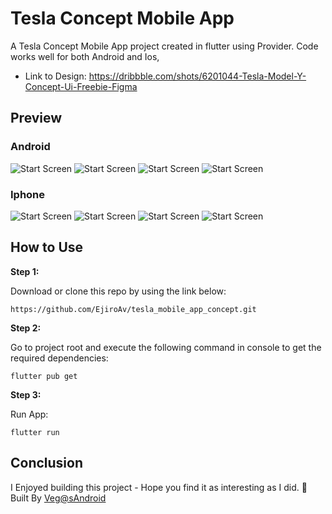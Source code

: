 # Tesla Concept Mobile App

A Tesla Concept Mobile App project created in flutter using Provider. Code works well for both Android and Ios,

- Link to Design: https://dribbble.com/shots/6201044-Tesla-Model-Y-Concept-Ui-Freebie-Figma

## Preview

### Android

![Start Screen](/docs/samsung_img1.png)
![Start Screen](/docs/samsung_img2.png)
![Start Screen](/docs/samsung_img3.png)
![Start Screen](/docs/samsung_img4.png)

### Iphone

![Start Screen](/docs/iphone_img1.png)
![Start Screen](/docs/iphone_img2.png)
![Start Screen](/docs/iphone_img3.png)
![Start Screen](/docs/iphone_img4.png)

## How to Use

**Step 1:**

Download or clone this repo by using the link below:

```
https://github.com/EjiroAv/tesla_mobile_app_concept.git
```

**Step 2:**

Go to project root and execute the following command in console to get the required dependencies:

```
flutter pub get
```

**Step 3:**

Run App:

```
flutter run
```

## Conclusion

I Enjoyed building this project - Hope you find it as interesting as I did. 🙂
Built By [Veg@sAndroid](https://vegasandroid.github.io/)
